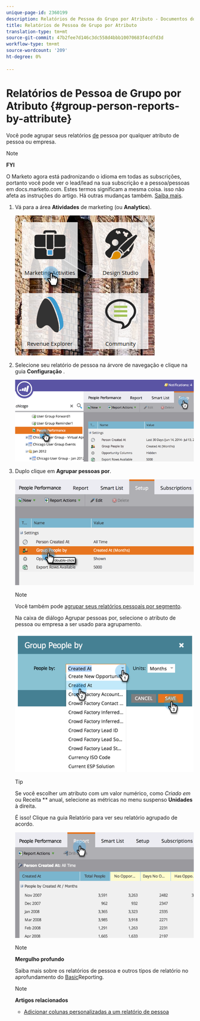 ```yaml
---
unique-page-id: 2360199
description: Relatórios de Pessoa do Grupo por Atributo - Documentos do Marketing - Documentação do Produto
title: Relatórios de Pessoa de Grupo por Atributo
translation-type: tm+mt
source-git-commit: 47b2fee7d146c3dc558d4bbb10070683f4cdfd3d
workflow-type: tm+mt
source-wordcount: '209'
ht-degree: 0%

---
```



# Relatórios de Pessoa de Grupo por Atributo {#group-person-reports-by-attribute}

Você pode agrupar seus relatórios [de](http://docs.marketo.com/display/docs/basic+reporting) pessoa por qualquer atributo de pessoa ou empresa.

>[!NOTE]
>
>**FYI**
>
>O Marketo agora está padronizando o idioma em todas as subscrições, portanto você pode ver o lead/lead na sua subscrição e a pessoa/pessoas em docs.marketo.com. Estes termos significam a mesma coisa. isso não afeta as instruções do artigo. Há outras mudanças também. [Saiba mais](http://docs.marketo.com/display/DOCS/Updates+to+Marketo+Terminology).

1. Vá para a área **Atividades** de marketing (ou **Analytics**).

   ![](assets/image2017-3-28-10-3a22-3a53.png)

1. Selecione seu relatório de pessoa na árvore de navegação e clique na guia **Configuração** .

   ![](assets/image2017-3-28-11-3a33-3a48.png)

1. Duplo clique em **Agrupar pessoas por**.

   ![](assets/image2017-3-28-11-3a34-3a5.png)

   >[!NOTE]
   >
   >Você também pode [agrupar seus relatórios pessoais por segmento](../../../../product-docs/personalization/segmentation-and-snippets/segmentation/group-person-reports-by-segment.md).

   Na caixa de diálogo Agrupar pessoas por, selecione o atributo de pessoa ou empresa a ser usado para agrupamento.

   ![](assets/image2017-3-28-11-3a34-3a42.png)

   >[!TIP]
   >
   >Se você escolher um atributo com um valor numérico, como *Criado em* ou Receita ** anual, selecione as métricas no menu suspenso **Unidades** à direita.

   É isso! Clique na guia Relatório para ver seu relatório agrupado de acordo.

   ![](assets/image2017-3-28-11-3a35-3a0.png)

   >[!NOTE]
   >
   >**Mergulho profundo**
   >
   >
   >Saiba mais sobre os relatórios de pessoa e outros tipos de relatório no aprofundamento do [Basic](http://docs.marketo.com/display/docs/basic+reporting)Reporting.

   >[!NOTE]
   >
   >**Artigos relacionados**
   >
   >    
   >    
   >    * [Adicionar colunas personalizadas a um relatório de pessoa](../../../../product-docs/reporting/basic-reporting/editing-reports/add-custom-columns-to-a-person-report.md)


